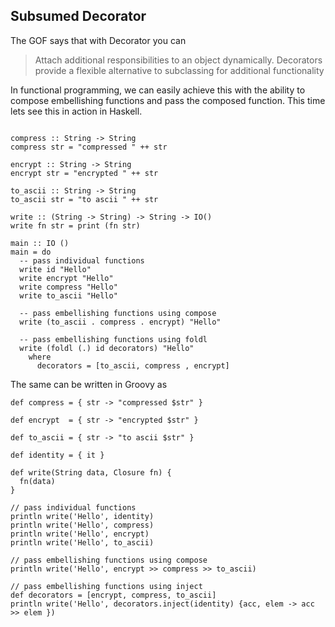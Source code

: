 ## Subsumed Decorator

The GOF says that with Decorator you can
> Attach additional responsibilities to an object dynamically.  Decorators provide a flexible alternative to subclassing for additional functionality

In functional programming, we can easily achieve this with the ability to compose embellishing functions and pass the composed function.  This time lets see this in action in Haskell.

```

compress :: String -> String
compress str = "compressed " ++ str
                
encrypt :: String -> String
encrypt str = "encrypted " ++ str

to_ascii :: String -> String
to_ascii str = "to ascii " ++ str

write :: (String -> String) -> String -> IO()
write fn str = print (fn str)

main :: IO ()
main = do
  -- pass individual functions
  write id "Hello"
  write encrypt "Hello"
  write compress "Hello"
  write to_ascii "Hello"
  
  -- pass embellishing functions using compose
  write (to_ascii . compress . encrypt) "Hello"
  
  -- pass embellishing functions using foldl
  write (foldl (.) id decorators) "Hello"
    where
      decorators = [to_ascii, compress , encrypt]
```

The same can be written in Groovy as

```
def compress = { str -> "compressed $str" }

def encrypt  = { str -> "encrypted $str" }

def to_ascii = { str -> "to ascii $str" }

def identity = { it }

def write(String data, Closure fn) {
  fn(data)
}

// pass individual functions
println write('Hello', identity)
println write('Hello', compress)
println write('Hello', encrypt)
println write('Hello', to_ascii)

// pass embellishing functions using compose
println write('Hello', encrypt >> compress >> to_ascii)

// pass embellishing functions using inject
def decorators = [encrypt, compress, to_ascii]
println write('Hello', decorators.inject(identity) {acc, elem -> acc >> elem })

```




